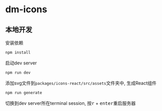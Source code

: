 # dm-icons

## 本地开发

安装依赖

```sh
npm install
```

启动dev server

```sh
npm run dev
```

添加svg文件到`packages/icons-react/src/assets`文件夹中, 生成React组件

```sh
npm run generate
```

切换到dev server所在terminal session, 按<kbd>r</kbd> + <kbd>enter</kbd>重启服务器
